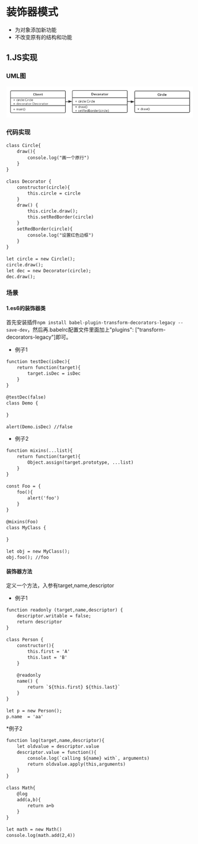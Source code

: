 # 装饰器模式

* 为对象添加新功能
* 不改变原有的结构和功能

## 1.JS实现

### UML图

![](/assets/decorator/import1.png)

### 代码实现

```
class Circle{
    draw(){
        console.log("画一个原行")
    }
}

class Decorator {
    constructor(circle){
        this.circle = circle
    }
    draw() {
        this.circle.draw();
        this.setRedBorder(circle)
    }
    setRedBorder(circle){
        console.log("设置红色边框")
    }
}

let circle = new Circle();
circle.draw();
let dec = new Decorator(circle);
dec.draw();
```

### 场景
#### 1.es6的装饰器类

首先安装插件`npm install babel-plugin-transform-decorators-legacy --save-dev`，然后再.babelrc配置文件里面加上"plugins": ["transform-decorators-legacy"]即可。

* 例子1
```
function testDec(isDec){
    return function(target){
        target.isDec = isDec
    }
}

@testDec(false)
class Demo {

}

alert(Demo.isDec) //false
```

* 例子2

```
function mixins(...list){
    return function(target){
        Object.assign(target.prototype, ...list)
    }
}

const Foo = {
    foo(){
        alert('foo')
    }
}

@mixins(Foo)
class MyClass {

}

let obj = new MyClass();
obj.foo(); //foo
```

#### 装饰器方法

定义一个方法，入参有target,name,descriptor

* 例子1
```
function readonly (target,name,descriptor) {
    descriptor.writable = false;
    return descriptor
}

class Person {
    constructor(){
        this.first = 'A'
        this.last = 'B'
    }

    @readonly
    name() {
        return `${this.first} ${this.last}`
    }
}

let p = new Person();
p.name  = 'aa'

```

*例子2
```
function log(target,name,descriptor){
    let oldvalue = descriptor.value
    descriptor.value = function(){
        console.log(`calling ${name} with`, arguments)
        return oldvalue.apply(this,arguments)
    }
}

class Math{
    @log
    add(a,b){
        return a+b
    }
}

let math = new Math()
console.log(math.add(2,4))
```

